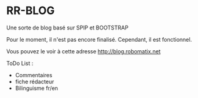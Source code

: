RR-BLOG
=======

Une sorte de blog basé sur SPIP et BOOTSTRAP

Pour le moment, il n'est pas encore finalisé. Cependant, il est fonctionnel.

Vous pouvez le voir à cette adresse http://blog.robomatix.net

ToDo List :

 * Commentaires
 * fiche rédacteur
 * Bilinguisme fr/en

